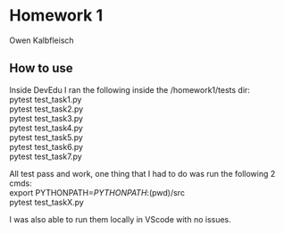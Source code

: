 # Homework 1
Owen Kalbfleisch
## How to use
Inside DevEdu I ran the following inside the /homework1/tests dir:  
pytest test_task1.py  
pytest test_task2.py  
pytest test_task3.py  
pytest test_task4.py  
pytest test_task5.py  
pytest test_task6.py  
pytest test_task7.py  

All test pass and work, one thing that I had to do was run the following 2 cmds:  
export PYTHONPATH=$PYTHONPATH:$(pwd)/src  
pytest test_taskX.py  

I was also able to run them locally in VScode with no issues.

